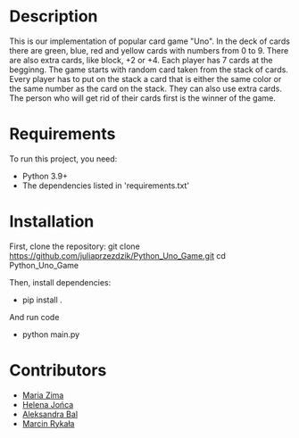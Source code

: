 # Description
This is our implementation of popular card game "Uno". In the deck of cards there are green, blue, red and yellow cards with numbers from 0 to 9. There are also extra cards, like block, +2 or +4. Each player has 7 cards at the begginng. The game starts with random card taken from the stack of cards. Every player has to put on the stack a card that is either the same color or the same number as the card on the stack. They can also use extra cards. The person who will get rid of their cards first is the winner of the game. 

# Requirements
To run this project, you need:
- Python 3.9+
- The dependencies listed in 'requirements.txt'

# Installation
First, clone the repository:
git clone https://github.com/juliaprzezdzik/Python_Uno_Game.git
cd Python_Uno_Game

Then, install dependencies:
- pip install .

And run code
- python main.py


# Contributors 
- [Maria Zima](https://github.com/marywinter3)
- [Helena Jońca](https://github.com/ziraaell)
- [Aleksandra Bal](https://github.com/Aleksandra204)
- [Marcin Rykała](https://github.com/BlackArrow36)
  
